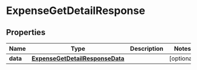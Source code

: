 

# ExpenseGetDetailResponse


## Properties

| Name | Type | Description | Notes |
|------------ | ------------- | ------------- | -------------|
|**data** | [**ExpenseGetDetailResponseData**](ExpenseGetDetailResponseData.md) |  |  [optional] |



